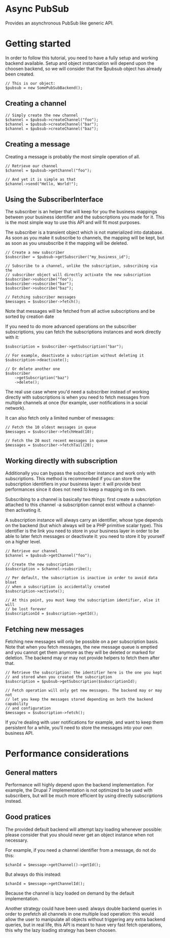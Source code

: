 Async PubSub
============

Provides an asynchronous PubSub like generic API.

Getting started
===============

In order to follow this tutorial, you need to have a fully setup and working
backend available. Setup and object instanciation will depend upon the choosen
backend, so we will consider that the $pubsub object has already been created.

    // This is our object:
    $pubsub = new SomePubSubBackend();

Creating a channel
------------------

    // Simply create the new channel
    $channel = $pubsub->createChannel("foo");
    $channel = $pubsub->createChannel("bar");
    $channel = $pubsub->createChannel("baz");

Creating a message
------------------

Creating a message is probably the most simple operation of all.

    // Retrieve our channel
    $channel = $pubsub->getChannel("foo");

    // And yet it is simple as that
    $channel->send("Hello, World!");

Using the SubscriberInterface
-----------------------------

The subscriber is an helper that will keep for you the business mappings between
your business identifier and the subscriptions you made for it. This is the most
simple way to use this API and will fit most purposes.

The subscriber is a transient object which is not materialized into database. As
soon as you make it subscribe to channels, the mapping will be kept, but as soon
as you unsubscribe it the mapping will be deleted.

    // Create a new subscriber
    $subscriber = $pubsub->getSubscriber("my_business_id");

    // Subscribe to a channel, unlike the subscription, subscribing via the
    // subscriber object will directly activate the new subscription
    $subscriber->subscribe("foo");
    $subscriber->subscribe("bar");
    $subscriber->subscribe("baz");

    // Fetching subscriber messages
    $messages = $subscriber->fetch();

Note that messages will be fetched from all active subscriptions and be sorted
by creation date

If you need to do more advanced operations on the subscriber subscriptions, you
can fetch the subscriptions instances and work directly with it:

    $subscription = $subscriber->getSubscription("bar");

    // For example, deactivate a subscription without deleting it
    $subscription->deactivate();

    // Or delete another one
    $subscriber
        ->getSubscription("baz")
        ->delete();

The real use case where you'd need a subscriber instead of working directly
with subscriptions is when you need to fetch messages from multiple channels
at once (for example, user notifications in a social network).

It can also fetch only a limited number of messages:

    // Fetch the 10 oldest messages in queue
    $messages = $subscriber->fetchHead(10);

    // Fetch the 20 most recent messages in queue
    $messages = $subscriber->fetchTail(20);

Working directly with subscription
----------------------------------

Additionally you can bypass the subscriber instance and work only with
subscriptions. This method is recommended if you can store the subscription
identifiers in your business layer: it will provide best performances since it
does not need to keep a mapping on its own.

Subscribing to a channel is basically two things: first create a subscription
attached to this channel -a subscription cannot exist without a channel- then
activating it.

A subscription instance will always carry an identifier, whose type depends on
the backend (but which always will be a PHP primitive scalar type). This
identifier is the link you need to store in your business  layer in order to be
able to later fetch messages or deactivate it: you need to store it by yourself
on a higher level.

    // Retrieve our channel
    $channel = $pubsub->getChannel("foo");

    // Create the new subscription
    $subscription = $channel->subscribe();

    // Per default, the subscription is inactive in order to avoid data bloat
    // when a subscription is accidentally created
    $subscription->activate();

    // At this point, you must keep the subscription identifier, else it will
    // be lost forever
    $subscriptionId = $subscription->getId();

Fetching new messages
---------------------

Fetching new messages will only be possible on a per subscription basis. Note
that when you fetch messages, the new message queue is emptied and you cannot
get them anymore as they will be deleted or marked for deletion. The backend may
or may not provide helpers to fetch them after that.

    // Retrieve the subscription: the identifier here is the one you kept
    // and stored when you created the subscription
    $subscription = $pubsub->getSubscription($subscriptionId);

    // Fetch operation will only get new messages. The backend may or may not
    // let you keep the messages stored depending on both the backend capability
    // and configuration
    $messages = $subscription->fetch();

If you're dealing with user notifications for example, and want to keep them
persistent for a while, you'll need to store the messages into your own business
API.

Performance considerations
==========================

General matters
---------------

Performance will highly depend upon the backend implementation. For example, the
Drupal 7 implementation is not optimized to be used with subscribers, but will
be much more efficient by using directly subscriptions instead.

Good pratices
-------------

The provided default backend will attempt lazy loading whenever possible: please
consider that you should never get an object instance when not necessary.

For example, if you need a channel identifier from a message, do not do this:

    $chanId = $message->getChannel()->getId();

But always do this instead:

    $chanId = $message->getChannelId();

Because the channel is lazy loaded on demand by the default implementation.

Another strategy could have been used: always double backend queries in order
to prefetch all channels in one multiple load operation: this would allow the
user to manipulate all objects without triggering any extra backend queries,
but in real life, this API is meant to have very fast fetch operations, this
why the lazy loading strategy has been choosen.
